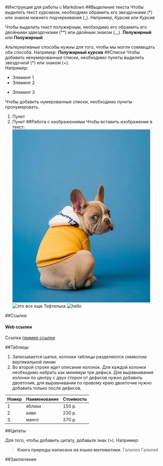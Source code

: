 #Инструкция для работы с Markdown
##Выделение текста
Чтобы выделить текст курсивом, необходимо обрамить его звездочками (*) или знаком нижнего подчеркивания (_). Например, *Курсив* или _Курсив_

Чтобы выделить текст полужирным, необходимо его обрамить его двойными здвездочками (**) или двойным знаком (__). **Полужирный** или __Полужирный__

Альтернативные способы нужны для того, чтобы мы могли совмещать оба способа. Например: _**Полужирный курсив**_
##Списки 
Чтобы добавить ненумерованные списки, необходимо пункты выделить звездочкой (*) или знаком (+).  
Например:
* Элемент 1 
* Элемент 2 
+ Элемент 3

Чтобы добавить нумерованные списки, необходимо пункты пронумеровать.
1. Пункт
2. Пункт 
##Работа с изображениями 
Чтобы вставить изображение в текст:  
![Привет, это тефтелька](22fec3fc9dbc97179b2ff33ff3ffddc7.jpg)
![это все еще Тефтелька](../Teftelka.jpg)
![hello](../Тефтелька%202.jpg)

##Ссылки
#### Web ссылки
Ссылка [пример ссылки](https://google.com)

##Таблицы 
1. Записывается шапка, колонки таблицы разделяются символом вертикальной линии  
2. Во второй строке идет описание колонок. Для каждой колонки необходимо набрать как минимум три дефиса. Для выравнивания колонки по центру с двух сторон от дефисов нужно добавить двоеточия, для выравнивания по правому краю двоеточие нужно добавить только после дефисов.  

Номер | Наименование | Стоимость
---|:---|:---
1  |яблоки | 150 р.
2  | киви  | 230 р.
3. | манго | 370 р.


##Цитаты

 Для того, чтобы добавить цитату, добавьте знак (>). Например:
>**Книга природы написана на языке математики.** Галилео Галилей

##Заключение 





